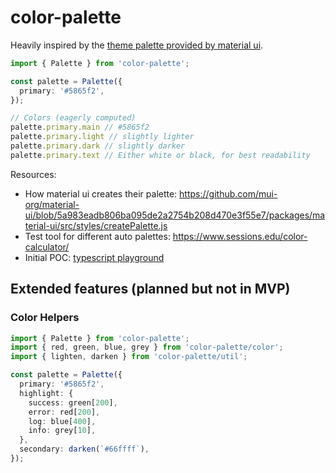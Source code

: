 # color-palette

Heavily inspired by the [theme palette provided by material ui](https://material-ui.com/customization/palette/).

```ts
import { Palette } from 'color-palette';

const palette = Palette({
  primary: '#5865f2',
});

// Colors (eagerly computed)
palette.primary.main // #5865f2
palette.primary.light // slightly lighter
palette.primary.dark // slightly darker
palette.primary.text // Either white or black, for best readability
```

Resources: 

* How material ui creates their palette: https://github.com/mui-org/material-ui/blob/5a983eadb806ba095de2a2754b208d470e3f55e7/packages/material-ui/src/styles/createPalette.js
* Test tool for different auto palettes: https://www.sessions.edu/color-calculator/
* Initial POC: [typescript playground](https://www.typescriptlang.org/play?#code/C4TwDgpgBAkgCgQwDYWMCAVCBbMSHpQC8UA3lANoDWUAlgHZQDOwATgwOYC6AXM25ygAfWIhRpMOPAWgBfAFDzQkWAGEA9knWsAygHcCAYwAWxMvKiWo2BAz4t29DgG4LVpLQ7Hg9gU9dWUAAmCKxUvo4ubpboAB4+-JGuCkrg0PDIqOgAPBhQEPEQ9EFMopkSWLj46AB8ZqTRlDQMUFQQIOoAZlAYvD3UXPmFxaUZ4uiV0oSNgQD8ZeMQuQM1M1Z8MBpaugbAJsmKhur0LFAcRRCsMlva+kamJAAUAEYITBA3rBGcAJQbn3c9g86o8GoEbHYoK93p8ADSNDxeBLQj6abTwwIhMJ8FFwxpxZFvVHbeGyH6ueRHE7AKBiLLQEi5IboEYLemTaoQGqPdBVGR8DB-NkSXJ1IirQIAeWeACsIIZgAA6IoCCBMHlSTk-RWsCBBACuhggj0euqYsKaFoAblwfsQQWDAlZFS6zRinZYBnxlBAulArcQiCQAOQOTjBqDzc70S7XNE7e6PK12vh0iRJn7uyxki2kMlQN7CnIYGoUqmnMDlQgkNPoUGNMDsGysEB8YMAYgAzJ2ACw9oJBYNZqDGTzGRHePiOj2N2jN1tQDsDzqdACsq6HjQUZLLxyYmggiq0HEelcW5PkQA)

## Extended features (planned but not in MVP)

### Color Helpers

```ts
import { Palette } from 'color-palette';
import { red, green, blue, grey } from 'color-palette/color';
import { lighten, darken } from 'color-palette/util';

const palette = Palette({
  primary: '#5865f2',
  highlight: {
    success: green[200],
    error: red[200],
    log: blue[400],
    info: grey[10],
  },
  secondary: darken(`#66ffff`),
});
```

